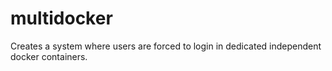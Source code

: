 # multidocker
Creates a system where users are forced to login in dedicated independent docker containers.
